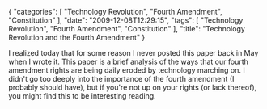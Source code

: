 {
    "categories": [
        "Technology Revolution", 
        "Fourth Amendment", 
        "Constitution"
    ], 
    "date": "2009-12-08T12:29:15", 
    "tags": [
        "Technology Revolution", 
        "Fourth Amendment", 
        "Constitution"
    ], 
    "title": "Technology Revolution and the Fourth Amendment"
}

I realized today that for some reason I never posted this paper back in May when I wrote it. This paper is a brief analysis of the ways that our fourth amendment rights are being daily eroded by technology marching on. I didn't go too deeply into the importance of the fourth amendment (I probably should have), but if you're not up on your rights (or lack thereof), you might find this to be interesting reading.